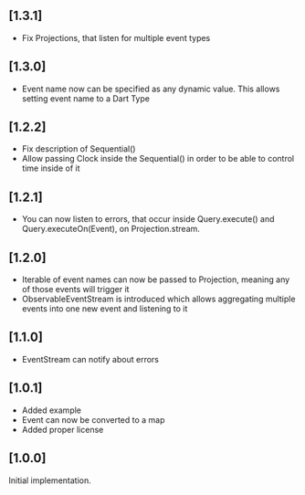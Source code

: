## [1.3.1]
* Fix Projections, that listen for multiple event types

## [1.3.0]
* Event name now can be specified as any dynamic value. This allows
setting event name to a Dart Type

## [1.2.2]
* Fix description of Sequential()
* Allow passing Clock inside the Sequential() in order to be able to
control time inside of it

## [1.2.1]
* You can now listen to errors, that occur inside Query.execute() and
Query.executeOn(Event), on Projection.stream.

## [1.2.0]
* Iterable of event names can now be passed to Projection, meaning any
of those events will trigger it
* ObservableEventStream is introduced which allows aggregating multiple
events into one new event and listening to it

## [1.1.0]
* EventStream can notify about errors 

## [1.0.1]
* Added example
* Event can now be converted to a map
* Added proper license

## [1.0.0]
Initial implementation.